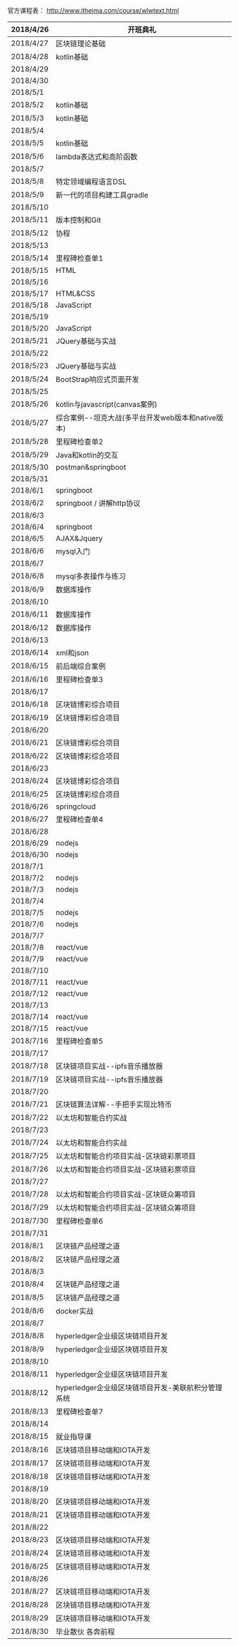 官方课程表： http://www.itheima.com/course/wlwtext.html

| 2018/4/26 | 开班典礼                                           |
| --------- | -------------------------------------------------- |
| 2018/4/27 | 区块链理论基础                                     |
| 2018/4/28 | kotlin基础                                         |
| 2018/4/29 |                                                    |
| 2018/4/30 |                                                    |
| 2018/5/1  |                                                    |
| 2018/5/2  | kotlin基础                                         |
| 2018/5/3  | kotlin基础                                         |
| 2018/5/4  |                                                    |
| 2018/5/5  | kotlin基础                                         |
| 2018/5/6  | lambda表达式和高阶函数                             |
| 2018/5/7  |                                                    |
| 2018/5/8  | 特定领域编程语言DSL                                |
| 2018/5/9  | 新一代的项目构建工具gradle                         |
| 2018/5/10 |                                                    |
| 2018/5/11 | 版本控制和Git                                      |
| 2018/5/12 | 协程                                               |
| 2018/5/13 |                                                    |
| 2018/5/14 | 里程碑检查单1                                      |
| 2018/5/15 | HTML                                               |
| 2018/5/16 |                                                    |
| 2018/5/17 | HTML&CSS                                           |
| 2018/5/18 | JavaScript                                         |
| 2018/5/19 |                                                    |
| 2018/5/20 | JavaScript                                         |
| 2018/5/21 | JQuery基础与实战                                   |
| 2018/5/22 |                                                    |
| 2018/5/23 | JQuery基础与实战                                   |
| 2018/5/24 | BootStrap响应式页面开发                            |
| 2018/5/25 |                                                    |
| 2018/5/26 | kotlin与javascript(canvas案例)                     |
| 2018/5/27 | 综合案例--坦克大战(多平台开发web版本和native版本)  |
| 2018/5/28 | 里程碑检查单2                                      |
| 2018/5/29 | Java和kotlin的交互                                 |
| 2018/5/30 | postman&springboot                                 |
| 2018/5/31 |                                                    |
| 2018/6/1  | springboot                                         |
| 2018/6/2  | springboot  / 讲解http协议                         |
| 2018/6/3  |                                                    |
| 2018/6/4  | springboot                                         |
| 2018/6/5  | AJAX&Jquery                                        |
| 2018/6/6  | mysql入门                                          |
| 2018/6/7  |                                                    |
| 2018/6/8  | mysql多表操作与练习                                |
| 2018/6/9  | 数据库操作                                         |
| 2018/6/10 |                                                    |
| 2018/6/11 | 数据库操作                                         |
| 2018/6/12 | 数据库操作                                         |
| 2018/6/13 |                                                    |
| 2018/6/14 | xml和json                                          |
| 2018/6/15 | 前后端综合案例                                     |
| 2018/6/16 | 里程碑检查单3                                      |
| 2018/6/17 |                                                    |
| 2018/6/18 | 区块链博彩综合项目                                 |
| 2018/6/19 | 区块链博彩综合项目                                 |
| 2018/6/20 |                                                    |
| 2018/6/21 | 区块链博彩综合项目                                 |
| 2018/6/22 | 区块链博彩综合项目                                 |
| 2018/6/23 |                                                    |
| 2018/6/24 | 区块链博彩综合项目                                 |
| 2018/6/25 | 区块链博彩综合项目                                 |
| 2018/6/26 | springcloud                                        |
| 2018/6/27 | 里程碑检查单4                                      |
| 2018/6/28 |                                                    |
| 2018/6/29 | nodejs                                             |
| 2018/6/30 | nodejs                                             |
| 2018/7/1  |                                                    |
| 2018/7/2  | nodejs                                             |
| 2018/7/3  | nodejs                                             |
| 2018/7/4  |                                                    |
| 2018/7/5  | nodejs                                             |
| 2018/7/6  | nodejs                                             |
| 2018/7/7  |                                                    |
| 2018/7/8  | react/vue                                          |
| 2018/7/9  | react/vue                                          |
| 2018/7/10 |                                                    |
| 2018/7/11 | react/vue                                          |
| 2018/7/12 | react/vue                                          |
| 2018/7/13 |                                                    |
| 2018/7/14 | react/vue                                          |
| 2018/7/15 | react/vue                                          |
| 2018/7/16 | 里程碑检查单5                                      |
| 2018/7/17 |                                                    |
| 2018/7/18 | 区块链项目实战--ipfs音乐播放器                     |
| 2018/7/19 | 区块链项目实战--ipfs音乐播放器                     |
| 2018/7/20 |                                                    |
| 2018/7/21 | 区块链算法详解--手把手实现比特币                   |
| 2018/7/22 | 以太坊和智能合约实战                               |
| 2018/7/23 |                                                    |
| 2018/7/24 | 以太坊和智能合约实战                               |
| 2018/7/25 | 以太坊和智能合约项目实战-区块链彩票项目            |
| 2018/7/26 | 以太坊和智能合约项目实战-区块链彩票项目            |
| 2018/7/27 |                                                    |
| 2018/7/28 | 以太坊和智能合约项目实战-区块链众筹项目            |
| 2018/7/29 | 以太坊和智能合约项目实战-区块链众筹项目            |
| 2018/7/30 | 里程碑检查单6                                      |
| 2018/7/31 |                                                    |
| 2018/8/1  | 区块链产品经理之道                                 |
| 2018/8/2  | 区块链产品经理之道                                 |
| 2018/8/3  |                                                    |
| 2018/8/4  | 区块链产品经理之道                                 |
| 2018/8/5  | 区块链产品经理之道                                 |
| 2018/8/6  | docker实战                                         |
| 2018/8/7  |                                                    |
| 2018/8/8  | hyperledger企业级区块链项目开发                    |
| 2018/8/9  | hyperledger企业级区块链项目开发                    |
| 2018/8/10 |                                                    |
| 2018/8/11 | hyperledger企业级区块链项目开发                    |
| 2018/8/12 | hyperledger企业级区块链项目开发-美联航积分管理系统 |
| 2018/8/13 | 里程碑检查单7                                      |
| 2018/8/14 |                                                    |
| 2018/8/15 | 就业指导课                                         |
| 2018/8/16 | 区块链项目移动端和IOTA开发                         |
| 2018/8/17 | 区块链项目移动端和IOTA开发                         |
| 2018/8/18 | 区块链项目移动端和IOTA开发                         |
| 2018/8/19 |                                                    |
| 2018/8/20 | 区块链项目移动端和IOTA开发                         |
| 2018/8/21 | 区块链项目移动端和IOTA开发                         |
| 2018/8/22 |                                                    |
| 2018/8/23 | 区块链项目移动端和IOTA开发                         |
| 2018/8/24 | 区块链项目移动端和IOTA开发                         |
| 2018/8/25 | 区块链项目移动端和IOTA开发                         |
| 2018/8/26 |                                                    |
| 2018/8/27 | 区块链项目移动端和IOTA开发                         |
| 2018/8/28 | 区块链项目移动端和IOTA开发                         |
| 2018/8/29 | 区块链项目移动端和IOTA开发                         |
| 2018/8/30 | 毕业散伙  各奔前程                                 |
